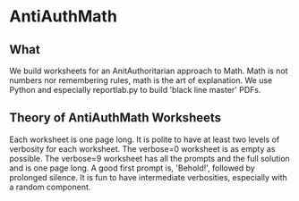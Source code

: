 # AntiAuthMath

What
----
We build worksheets for an AnitAuthoritarian approach to Math.
Math is not numbers nor remembering rules, math is the art of explanation.
We use Python and especially reportlab.py to build 'black line master' PDFs.

Theory of AntiAuthMath Worksheets
---------------------------------
Each worksheet is one page long.
It is polite to have at least two levels of verbosity for each worksheet.
The verbose=0 worksheet is as empty as possible.
The verbose=9 worksheet has all the prompts and the full solution and is one page long.
A good first prompt is, 'Behold!', followed by prolonged silence.
It is fun to have intermediate verbosities, especially with a random component.
